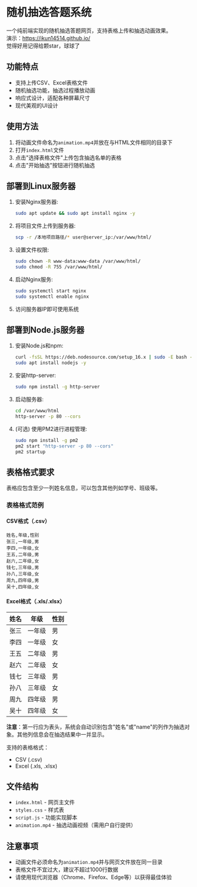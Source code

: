 # 随机抽选答题系统

一个纯前端实现的随机抽选答题网页，支持表格上传和抽选动画效果。  
演示：https://ikun14514.github.io/  
觉得好用记得给颗star，球球了

## 功能特点
- 支持上传CSV、Excel表格文件
- 随机抽选功能，抽选过程播放动画
- 响应式设计，适配各种屏幕尺寸
- 现代美观的UI设计

## 使用方法
1. 将动画文件命名为`animation.mp4`并放在与HTML文件相同的目录下
2. 打开`index.html`文件
3. 点击"选择表格文件"上传包含抽选名单的表格
4. 点击"开始抽选"按钮进行随机抽选

## 部署到Linux服务器
1. 安装Nginx服务器:
   ```bash
   sudo apt update && sudo apt install nginx -y
   ```
2. 将项目文件上传到服务器:
   ```bash
   scp -r /本地项目路径/* user@server_ip:/var/www/html/
   ```
3. 设置文件权限:
   ```bash
   sudo chown -R www-data:www-data /var/www/html/
   sudo chmod -R 755 /var/www/html/
   ```
4. 启动Nginx服务:
   ```bash
   sudo systemctl start nginx
   sudo systemctl enable nginx
   ```
5. 访问服务器IP即可使用系统

## 部署到Node.js服务器
1. 安装Node.js和npm:
   ```bash
   curl -fsSL https://deb.nodesource.com/setup_16.x | sudo -E bash -
   sudo apt install nodejs -y
   ```
2. 安装http-server:
   ```bash
   sudo npm install -g http-server
   ```
3. 启动服务器:
   ```bash
   cd /var/www/html
   http-server -p 80 --cors
   ```
4. (可选) 使用PM2进行进程管理:
   ```bash
   sudo npm install -g pm2
   pm2 start "http-server -p 80 --cors"
   pm2 startup
   ```

## 表格格式要求
表格应包含至少一列姓名信息，可以包含其他列如学号、班级等。

### 表格格式范例

#### CSV格式（.csv）
```csv
姓名,年级,性别
张三,一年级,男
李四,一年级,女
王五,二年级,男
赵六,二年级,女
钱七,三年级,男
孙八,三年级,女
周九,四年级,男
吴十,四年级,女
```

#### Excel格式（.xls/.xlsx）
| 姓名 | 年级 | 性别 |
|------|------|------|
| 张三 | 一年级 | 男 |
| 李四 | 一年级 | 女 |
| 王五 | 二年级 | 男 |
| 赵六 | 二年级 | 女 |
| 钱七 | 三年级 | 男 |
| 孙八 | 三年级 | 女 |
| 周九 | 四年级 | 男 |
| 吴十 | 四年级 | 女 |

**注意**：第一行应为表头，系统会自动识别包含"姓名"或"name"的列作为抽选对象。其他列信息会在抽选结果中一并显示。

支持的表格格式：
- CSV (.csv)
- Excel (.xls, .xlsx)

## 文件结构
- `index.html` - 网页主文件
- `styles.css` - 样式表
- `script.js` - 功能实现脚本
- `animation.mp4` - 抽选动画视频（需用户自行提供）

## 注意事项
- 动画文件必须命名为`animation.mp4`并与网页文件放在同一目录
- 表格文件不宜过大，建议不超过1000行数据
- 请使用现代浏览器（Chrome、Firefox、Edge等）以获得最佳体验
